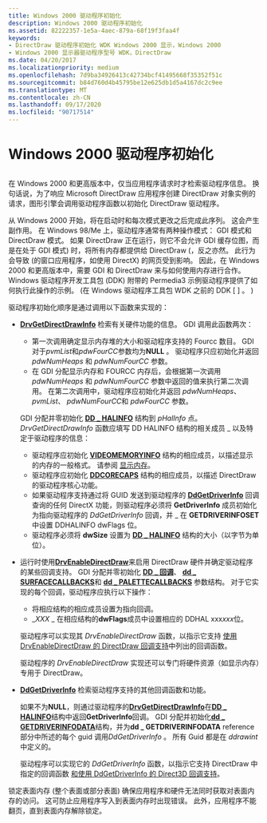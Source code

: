 ```yaml
---
title: Windows 2000 驱动程序初始化
description: Windows 2000 驱动程序初始化
ms.assetid: 82222357-1e5a-4aec-879a-68f19f3faa4f
keywords:
- DirectDraw 驱动程序初始化 WDK Windows 2000 显示，Windows 2000
- Windows 2000 显示器驱动程序型号 WDK，DirectDraw
ms.date: 04/20/2017
ms.localizationpriority: medium
ms.openlocfilehash: 7d9ba34926413c42734bcf41495668f35352f51c
ms.sourcegitcommit: b84d760d4b45795be12e625db1d5a4167dc2c9ee
ms.translationtype: MT
ms.contentlocale: zh-CN
ms.lasthandoff: 09/17/2020
ms.locfileid: "90717514"
---
```

# <a name="windows-2000-driver-initialization"></a>Windows 2000 驱动程序初始化


## <span id="ddk_windows_2000_driver_initialization_gg"></span><span id="DDK_WINDOWS_2000_DRIVER_INITIALIZATION_GG"></span>


在 Windows 2000 和更高版本中，仅当应用程序请求时才检索驱动程序信息。 换句话说，为了响应 Microsoft DirectDraw 应用程序创建 DirectDraw 对象实例的请求，图形引擎会调用驱动程序函数以初始化 DirectDraw 驱动程序。

从 Windows 2000 开始，将在启动时和每次模式更改之后完成此序列。 这会产生副作用。 在 Windows 98/Me 上，驱动程序通常有两种操作模式： GDI 模式和 DirectDraw 模式。 如果 DirectDraw 正在运行，则它不会允许 GDI 缓存位图，而是在处于 GDI 模式) 时，将所有内存都提供给 DirectDraw (，反之亦然。 此行为会导致 (的窗口应用程序，如使用 DirectX) 的网页受到影响。 因此，在 Windows 2000 和更高版本中，需要 GDI 和 DirectDraw 来与如何使用内存进行合作。 Windows 驱动程序开发工具包 (DDK) 附带的 Permedia3 示例驱动程序提供了如何执行此操作的示例。  (在 Windows 驱动程序工具包 WDK 之前的 DDK \[ \] 。 ) 

驱动程序初始化顺序是通过调用以下函数来实现的：

-   [**DrvGetDirectDrawInfo**](/windows/win32/api/winddi/nf-winddi-drvgetdirectdrawinfo) 检索有关硬件功能的信息。 GDI 调用此函数两次：

    -   第一次调用确定显示内存堆的大小和驱动程序支持的 Fourcc 数目。 GDI 对于*pvmList*和*pdwFourCC*参数均为**NULL** 。 驱动程序只应初始化并返回 *pdwNumHeaps* 和 *pdwNumFourCC* 参数。
    -   在 GDI 分配显示内存和 FOURCC 内存后，会根据第一次调用 *pdwNumHeaps* 和 *pdwNumFourCC* 参数中返回的值来执行第二次调用。 在第二次调用中，驱动程序应初始化并返回 *pdwNumHeaps*、 *pvmList*、 *pdwNumFourCC*和 *pdwFourCC* 参数。

    GDI 分配并零初始化 [**DD \_ HALINFO**](/windows/win32/api/ddrawint/ns-ddrawint-_dd_halinfo) 结构到 *pHalInfo* 点。 *DrvGetDirectDrawInfo* 函数应填写 DD HALINFO 结构的相关成员 \_ 以及特定于驱动程序的信息：

    -   驱动程序应初始化 [**VIDEOMEMORYINFO**](/windows/win32/api/ddrawint/ns-ddrawint-_videomemoryinfo) 结构的相应成员，以描述显示的内存的一般格式。 请参阅 [显示内存](display-memory.md)。
    -   驱动程序应初始化 [**DDCORECAPS**](/windows/win32/api/ddrawi/ns-ddrawi-_ddcorecaps) 结构的相应成员，以描述 DirectDraw 的驱动程序核心功能。
    -   如果驱动程序支持通过将 GUID 发送到驱动程序的 [**DdGetDriverInfo**](/windows/win32/api/ddrawint/nc-ddrawint-pdd_getdriverinfo) 回调查询的任何 DirectX 功能，则驱动程序必须将 **GetDriverInfo** 成员初始化为指向驱动程序的 *DdGetDriverInfo* 回调，并 \_ 在 **GETDRIVERINFOSET**中设置 DDHALINFO dwFlags 位。
    -   驱动程序必须将 **dwSize** 设置为 [**DD \_ HALINFO**](/windows/win32/api/ddrawint/ns-ddrawint-_dd_halinfo) 结构的大小（以字节为单位）。
-   运行时使用[**DrvEnableDirectDraw**](/windows/win32/api/winddi/nf-winddi-drvenabledirectdraw)来启用 DirectDraw 硬件并确定驱动程序的某些回调支持。 GDI 分配并零初始化 [**DD \_ 回调**](/windows/win32/api/ddrawint/ns-ddrawint-dd_callbacks)、 [**dd \_ SURFACECALLBACKS**](/windows/win32/api/ddrawint/ns-ddrawint-dd_surfacecallbacks)和 [**dd \_ PALETTECALLBACKS**](/windows/win32/api/ddrawint/ns-ddrawint-dd_palettecallbacks) 参数结构。 对于它实现的每个回调，驱动程序应执行以下操作：

    -   将相应结构的相应成员设置为指向回调。
    -   \_*XXX* \_ 在相应结构的**dwFlags**成员中设置相应的 DDHAL xxx*xxx*位。

    驱动程序可以实现其 *DrvEnableDirectDraw* 函数，以指示它支持 [使用 DrvEnableDirectDraw 的 DirectDraw 回调支持](directdraw-callback-support-using-drvenabledirectdraw.md)中列出的回调函数。

    驱动程序的 *DrvEnableDirectDraw* 实现还可以专门将硬件资源（如显示内存）专用于 DirectDraw。

-   [**DdGetDriverInfo**](/windows/win32/api/ddrawint/nc-ddrawint-pdd_getdriverinfo) 检索驱动程序支持的其他回调函数和功能。

    如果不为**NULL**，则通过驱动程序的[**DrvGetDirectDrawInfo**](/windows/win32/api/winddi/nf-winddi-drvgetdirectdrawinfo)在[**DD \_ HALINFO**](/windows/win32/api/ddrawint/ns-ddrawint-_dd_halinfo)结构中返回**GetDriverInfo**回调。 GDI 分配并初始化[**dd \_ GETDRIVERINFODATA**](/windows/win32/api/ddrawint/ns-ddrawint-_dd_getdriverinfodata)结构，并为**dd \_ GETDRIVERINFODATA** reference 部分中所述的每个 guid 调用*DdGetDriverInfo* 。 所有 Guid 都是在 *ddrawint*中定义的。

    驱动程序可以实现它的 *DdGetDriverInfo* 函数，以指示它支持 DirectDraw 中指定的回调函数 [和使用 DdGetDriverInfo 的 Direct3D 回调支持](directdraw-and-direct3d-callback-support-using-ddgetdriverinfo.md)。

锁定表面内存 (整个表面或部分表面) 确保应用程序和硬件无法同时获取对表面内存的访问。 这可防止应用程序写入到表面内存时出现错误。 此外，应用程序不能翻页，直到表面内存解除锁定。

 

